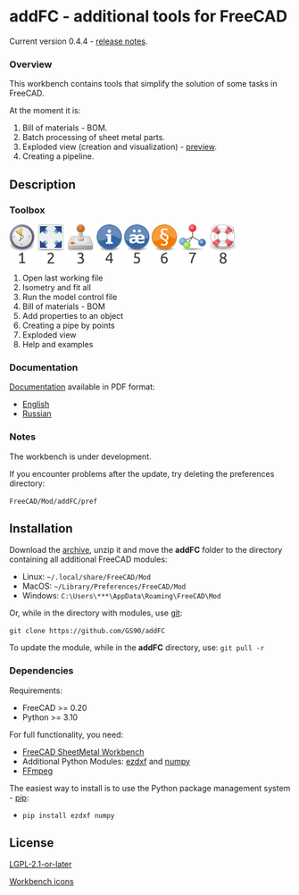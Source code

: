 # addFC - additional tools for FreeCAD

Current version 0.4.4 - [release notes](CHANGELOG.md).


### Overview

This workbench contains tools that simplify the solution of some tasks in FreeCAD.

At the moment it is:

1. Bill of materials - BOM.
2. Batch processing of sheet metal parts.
3. Exploded view (creation and visualization) - [preview](https://youtu.be/G9eikdejY6g).
4. Creating a pipeline.


## Description

### Toolbox

![](repo/doc/img/icon.png)

1. Open last working file
2. Isometry and fit all
3. Run the model control file
4. Bill of materials - BOM
5. Add properties to an object
6. Creating a pipe by points
7. Exploded view
8. Help and examples


### Documentation

[Documentation](repo/doc) available in PDF format:

* [English](https://digiroad.tech/share/addFC/documentation_EN.pdf)
* [Russian](https://digiroad.tech/share/addFC/documentation_RU.pdf)


### Notes

The workbench is under development.

If you encounter problems after the update, try deleting the preferences directory:

`FreeCAD/Mod/addFC/pref`


## Installation

Download the [archive](https://github.com/GS90/addFC/archive/main.zip), unzip it and move the __addFC__ folder to the directory containing all additional FreeCAD modules:

* Linux: `~/.local/share/FreeCAD/Mod`
* MacOS: `~/Library/Preferences/FreeCAD/Mod`
* Windows: `C:\Users\***\AppData\Roaming\FreeCAD\Mod`

Or, while in the directory with modules, use [git](https://git-scm.com):

`git clone https://github.com/GS90/addFC`

To update the module, while in the __addFC__ directory, use:
`git pull -r`


### Dependencies

Requirements:

* FreeCAD >= 0.20
* Python >= 3.10

For full functionality, you need:

* [FreeCAD SheetMetal Workbench](https://github.com/shaise/FreeCAD_SheetMetal)
* Additional Python Modules: [ezdxf](https://pypi.org/project/ezdxf) and [numpy](https://pypi.org/project/numpy)
* [FFmpeg](https://ffmpeg.org)

The easiest way to install is to use the Python package management system - [pip](https://en.wikipedia.org/wiki/Pip_(package_manager)):

* `pip install ezdxf numpy`


## License

[LGPL-2.1-or-later](LICENSE)

[Workbench icons](https://en.wikipedia.org/wiki/Tango_Desktop_Project)
